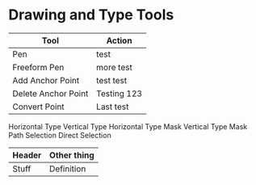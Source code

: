 # Drawing and Type Tools

| Tool | Action |
| --- | --- |
| Pen | test |
| Freeform Pen | more test |
| Add Anchor Point | test test |
| Delete Anchor Point | Testing 123 |
| Convert Point | Last test |

Horizontal Type
Vertical Type
Horizontal Type Mask
Vertical Type Mask
Path Selection
Direct Selection

| Header | Other thing |
| --- | ------ |
|  Stuff | Definition |





